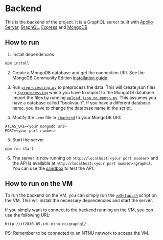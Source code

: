 # Backend

This is the backend of the project. It is a GraphQL server built with [Apollo Server](https://www.apollographql.com/docs/apollo-server/), [GraphQL](https://graphql.org/), [Express](https://expressjs.com/) and [MongoDB](https://www.mongodb.com/).

## How to run

1. Install dependencies

```bash
npm install
```

2. Create a MongoDB database and get the connection URI. See the MongoDB Community Edition [installation guide](https://www.mongodb.com/docs/manual/administration/install-community/).

3. Run [`preprocessing.py`](../preprocessing/preprocessing.py) to preprocess the data. This will create json files in [`/preprocessing`](/preprocessing/) which you have to import to the MongoDB database. Import the files by running [`upload_json_to_mongo.py`](../preprocessing/upload_json_to_mongo.py). This assumes you have a database called "bookvault". If you have a different database name, you have to change the database name in the script.

4. Modify the `.env` file in [`/backend`](/backend/.env) to your MongoDB URI:

```env
ATLAS_URI=<your mongodb uri>
PORT=<your port number>
```

5. Start the server

```bash
npm run start
```

6. The server is now running on `http://localhost:<your port number>` and the API is available at `http://localhost:<your port number>/graphql`. You can use the [sandbox](https://studio.apollographql.com/sandbox/explorer) to test the API.

## How to run on the VM

To run the backend on the VM, you can simply run the [`vmSetup.sh`](../vmSetup.sh) script on the VM. This will install the necessary dependencies and start the server.

If you simply want to connect to the backend running on the VM, you can use the following URL:

```url
http://it2810-05.idi.ntnu.no/graphql/
```

PS: Remember to be connected to an NTNU network to access the VM.

